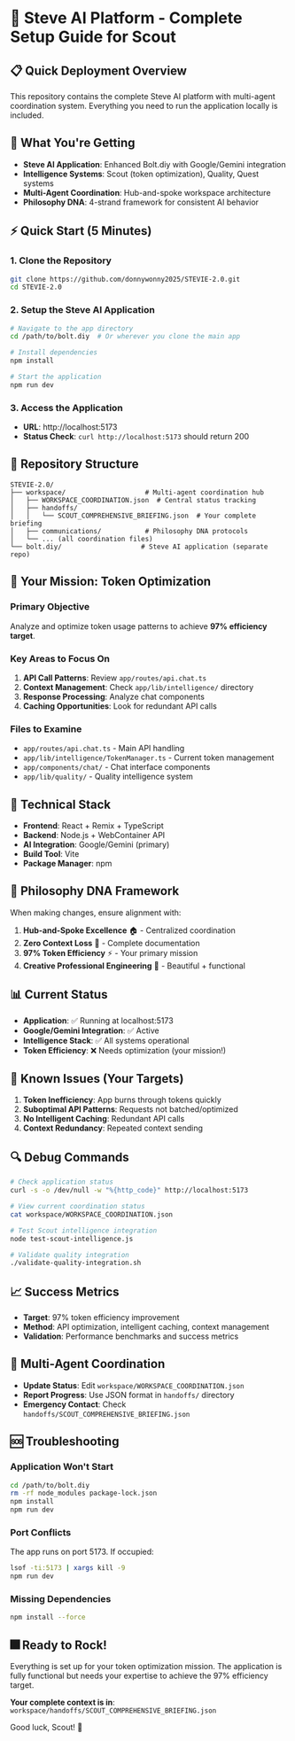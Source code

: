 # 🚀 Steve AI Platform - Complete Setup Guide for Scout

## 📋 Quick Deployment Overview
This repository contains the complete Steve AI platform with multi-agent coordination system. Everything you need to run the application locally is included.

## 🎯 What You're Getting
- **Steve AI Application**: Enhanced Bolt.diy with Google/Gemini integration
- **Intelligence Systems**: Scout (token optimization), Quality, Quest systems
- **Multi-Agent Coordination**: Hub-and-spoke workspace architecture
- **Philosophy DNA**: 4-strand framework for consistent AI behavior

## ⚡ Quick Start (5 Minutes)

### 1. Clone the Repository
```bash
git clone https://github.com/donnywonny2025/STEVIE-2.0.git
cd STEVIE-2.0
```

### 2. Setup the Steve AI Application
```bash
# Navigate to the app directory
cd /path/to/bolt.diy  # Or wherever you clone the main app

# Install dependencies
npm install

# Start the application
npm run dev
```

### 3. Access the Application
- **URL**: http://localhost:5173
- **Status Check**: `curl http://localhost:5173` should return 200

## 📁 Repository Structure

```
STEVIE-2.0/
├── workspace/                    # Multi-agent coordination hub
│   ├── WORKSPACE_COORDINATION.json  # Central status tracking
│   ├── handoffs/
│   │   └── SCOUT_COMPREHENSIVE_BRIEFING.json  # Your complete briefing
│   ├── communications/           # Philosophy DNA protocols
│   └── ... (all coordination files)
└── bolt.diy/                    # Steve AI application (separate repo)
```

## 🎯 Your Mission: Token Optimization

### Primary Objective
Analyze and optimize token usage patterns to achieve **97% efficiency target**.

### Key Areas to Focus On
1. **API Call Patterns**: Review `app/routes/api.chat.ts`
2. **Context Management**: Check `app/lib/intelligence/` directory
3. **Response Processing**: Analyze chat components
4. **Caching Opportunities**: Look for redundant API calls

### Files to Examine
- `app/routes/api.chat.ts` - Main API handling
- `app/lib/intelligence/TokenManager.ts` - Current token management
- `app/components/chat/` - Chat interface components
- `app/lib/quality/` - Quality intelligence system

## 🔧 Technical Stack
- **Frontend**: React + Remix + TypeScript
- **Backend**: Node.js + WebContainer API
- **AI Integration**: Google/Gemini (primary)
- **Build Tool**: Vite
- **Package Manager**: npm

## 🧬 Philosophy DNA Framework
When making changes, ensure alignment with:
1. **Hub-and-Spoke Excellence** 🏠 - Centralized coordination
2. **Zero Context Loss** 🧠 - Complete documentation
3. **97% Token Efficiency** ⚡ - Your primary mission
4. **Creative Professional Engineering** 🎨 - Beautiful + functional

## 📊 Current Status
- **Application**: ✅ Running at localhost:5173
- **Google/Gemini Integration**: ✅ Active
- **Intelligence Stack**: ✅ All systems operational
- **Token Efficiency**: ❌ Needs optimization (your mission!)

## 🚨 Known Issues (Your Targets)
1. **Token Inefficiency**: App burns through tokens quickly
2. **Suboptimal API Patterns**: Requests not batched/optimized
3. **No Intelligent Caching**: Redundant API calls
4. **Context Redundancy**: Repeated context sending

## 🔍 Debug Commands
```bash
# Check application status
curl -s -o /dev/null -w "%{http_code}" http://localhost:5173

# View current coordination status
cat workspace/WORKSPACE_COORDINATION.json

# Test Scout intelligence integration
node test-scout-intelligence.js

# Validate quality integration
./validate-quality-integration.sh
```

## 📈 Success Metrics
- **Target**: 97% token efficiency improvement
- **Method**: API optimization, intelligent caching, context management
- **Validation**: Performance benchmarks and success metrics

## 🤝 Multi-Agent Coordination
- **Update Status**: Edit `workspace/WORKSPACE_COORDINATION.json`
- **Report Progress**: Use JSON format in `handoffs/` directory
- **Emergency Contact**: Check `handoffs/SCOUT_COMPREHENSIVE_BRIEFING.json`

## 🆘 Troubleshooting

### Application Won't Start
```bash
cd /path/to/bolt.diy
rm -rf node_modules package-lock.json
npm install
npm run dev
```

### Port Conflicts
The app runs on port 5173. If occupied:
```bash
lsof -ti:5173 | xargs kill -9
npm run dev
```

### Missing Dependencies
```bash
npm install --force
```

## 🎆 Ready to Rock!
Everything is set up for your token optimization mission. The application is fully functional but needs your expertise to achieve the 97% efficiency target.

**Your complete context is in**: `workspace/handoffs/SCOUT_COMPREHENSIVE_BRIEFING.json`

Good luck, Scout! 🚀
